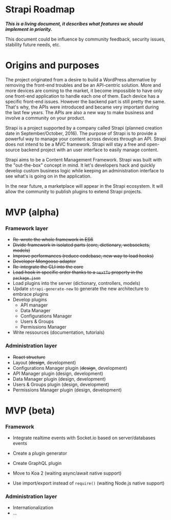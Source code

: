 # Strapi Roadmap

***This is a living document, it describes what features we should implement in priority.***

This document could be influence by community feedback, security issues, stability future needs, etc.

# Origins and purposes

The project originated from a desire to build a WordPress alternative by removing the front-end troubles and be an API-centric solution. More and more devices are coming to the market, it become impossible to have only one front-end application to handle each one of them. Each device has a specific front-end issues. However the backend part is still pretty the same. That's why, the APIs were introduced and became very important during the last few years. The APIs are also a new way to make business and involve a community on your product.

Strapi is a project supported by a company called Strapi (planned creation date in September/October, 2016). The purpose of Strapi is to provide a powerful way to manage your content across devices through an API. Strapi does not intend to be a MVC framework. Strapi will stay a free and open-source backend project with an user interface to easily manage content.

Strapi aims to be a Content Management Framework. Strapi was built with the "out-the-box" concept in mind. It let's developers hack and quickly develop custom business logic while keeping an administration interface to see what's is going on in the application.

In the near future, a marketplace will appear in the Strapi ecosystem. It will allow the community to publish plugins to extend Strapi projects.

# MVP (alpha)
### Framework layer

* ~~Re-wrote the whole framework in ES6~~
* ~~Divide framework in isolated parts (core, dictionary, websockets, models)~~
* ~~Improve performances (reduce codebase, new way to load hooks)~~
* ~~Developer Mongoose adapter~~
* ~~Re-integrate the CLI into the core~~
* ~~Load hook in specific order thanks to a `nextTo` property in the `package.json`~~
* Load plugins into the server (dictionary, controllers, models)
* Update `strapi-generate-new` to generate the new architecture to embrace plugins
* Develop plugins
  * API manager
  * Data Manager
  * Configurations Manager
  * Users & Groups
  * Permissions Manager
* Write ressources (documentation, tutorials)


### Administration layer

* ~~React structure~~
* Layout (~~design~~, development)
* Configurations Manager plugin (~~design~~, development)
* API Manager plugin (design, development)
* Data Manager plugin (design, development)
* Users & Groups plugin (design, development)
* Permissions Manager plugin (design, development)

# MVP (beta)
### Framework

* Integrate realtime events with Socket.io based on server/databases events
* Create a plugin generator
* Create GraphQL plugin


* Move to Koa 2 (waiting async/await native support)
* Use import/export instead of `require()` (waiting Node.js native support)

### Administration layer

* Internationalization
* ...
